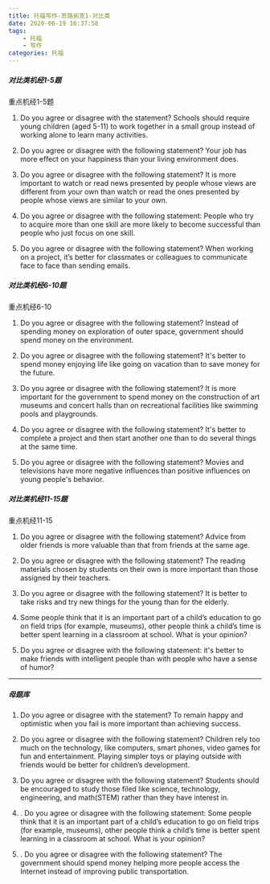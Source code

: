 ```yaml
---
title: 托福写作-思路拓宽1-对比类
date: 2020-06-19 16:37:58
tags:
    - 托福
    - 写作
categories: 托福
---
```


##### 对比类机经1-5题

重点机经1-5题

1. Do you agree or disagree with the statement? Schools should require young children (aged 5-11) to work together in a small group instead of working alone to learn many activities.

2. Do you agree or disagree with the following statement? Your job has more effect on your happiness than your living environment does.

3. Do you agree or disagree with the following statement? It is more important to watch or read news presented by people whose views are different from your own than watch or read the ones presented by people whose views are similar to your own.

4. Do you agree or disagree with the following statement: People who try to acquire more than one skill are more likely to become successful than people who just focus on one skill.

5. Do you agree or disagree with the following statement? When working on a project, it’s better for classmates or colleagues to communicate face to face than sending emails.

##### 对比类机经6-10题

重点机经6-10

1. Do you agree or disagree with the following statement? Instead of spending money on exploration of outer space, government should spend money on the environment.

1. Do you agree or disagree with the following statement? It's better to spend money enjoying life like going on vacation than to save money for the future.

1. Do you agree or disagree with the following statement? It is more important for the government to spend money on the construction of art museums and concert halls than on recreational facilities like swimming pools and playgrounds.

1. Do you agree or disagree with the following statement? It's better to complete a project and then start another one than to do several things at the same time.

1. Do you agree or disagree with the following statement? Movies and televisions have more negative influences than positive influences on young people's behavior.

##### 对比类机经11-15题

重点机经11-15

1. Do you agree or disagree with the following statement? Advice from older friends is more valuable than that from friends at the same age.

2. Do you agree or disagree with the following statement? The reading materials chosen by students on their own is more important than those assigned by their teachers.

3. Do you agree or disagree with the following statement? It is better to take risks and try new things for the young than for the elderly.

4. Some people think that it is an important part of a child’s education to go on field trips (for example, museums), other people think a child’s time is better spent learning in a classroom at school. What is your opinion?

5. Do you agree or disagree with the following statement: it's better to make friends with intelligent people than with people who have a sense of humor?

---

##### 母题库

1. Do you agree or disagree with the statement? To remain happy and optimistic when you fail is more important than achieving success.

1. Do you agree or disagree with the following statement? Children rely too much on the technology, like computers, smart phones, video games for fun and entertainment. Playing simpler toys or playing outside with friends would be better for children’s development.

1. Do you agree or disagree with the following statement? Students should be encouraged to study those filed like science, technology, engineering, and math(STEM) rather than they have interest in.

1. . Do you agree or disagree with the following statement: Some people think that it is an important part of a child’s education to go on field trips (for example, museums), other people think a child’s time is better spent learning in a classroom at school. What is your opinion?

1. . Do you agree or disagree with the following statement? The government should spend money helping more people access the Internet instead of improving public transportation.
